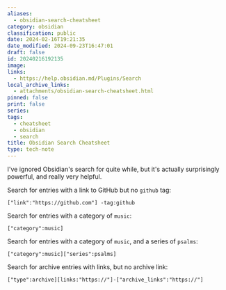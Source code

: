 ```yaml
---
aliases:
  - obsidian-search-cheatsheet
category: obsidian
classification: public
date: 2024-02-16T19:21:35
date_modified: 2024-09-23T16:47:01
draft: false
id: 20240216192135
image: 
links:
  - https://help.obsidian.md/Plugins/Search
local_archive_links:
  - attachments/obsidian-search-cheatsheet.html
pinned: false
print: false
series: 
tags:
  - cheatsheet
  - obsidian
  - search
title: Obsidian Search Cheatsheet
type: tech-note
---
```


I've ignored Obsidian's search for quite  while, but it's actually surprisingly powerful, and really very helpful.

Search for entries with a link to GitHub but no `github` tag:

```
["link":"https://github.com"] -tag:github
```

Search for entries with a category of `music`:

```
["category":music]
```

Search for entries with a category of `music`, and a series of `psalms`:

```
["category":music]["series":psalms]
```

Search for archive entries with links, but no archive link:

```
["type":archive][links:"https://"]-["archive_links":"https://"]
```